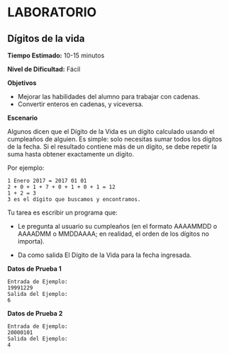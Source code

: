 # LABORATORIO

## Dígitos de la vida

**Tiempo Estimado:**
10-15 minutos

**Nivel de Dificultad:**
Fácil

**Objetivos**
- Mejorar las habilidades del alumno para trabajar con cadenas.
- Convertir enteros en cadenas, y viceversa.

**Escenario**

Algunos dicen que el Dígito de la Vida es un dígito calculado usando el cumpleaños de alguien. Es simple: solo
necesitas sumar todos los dígitos de la fecha. Si el resultado contiene más de un dígito, se debe repetir la suma
hasta obtener exactamente un dígito.

Por ejemplo:

    1 Enero 2017 = 2017 01 01
    2 + 0 + 1 + 7 + 0 + 1 + 0 + 1 = 12
    1 + 2 = 3
    3 es el dígito que buscamos y encontramos.

Tu tarea es escribir un programa que:

- Le pregunta al usuario su cumpleaños (en el formato AAAAMMDD o AAAADMM o MMDDAAAA; en realidad, el orden de los
dígitos no importa).

- Da como salida El Dígito de la Vida para la fecha ingresada.


**Datos de Prueba 1**

    Entrada de Ejemplo:
    19991229
    Salida del Ejemplo:
    6

**Datos de Prueba 2**

    Entrada de Ejemplo:
    20000101
    Salida del Ejemplo:
    4
